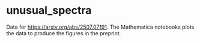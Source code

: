 # unusual_spectra
Data for https://arxiv.org/abs/2507.07191.
The Mathematica notebooks plots the data to produce the figures in the preprint.
